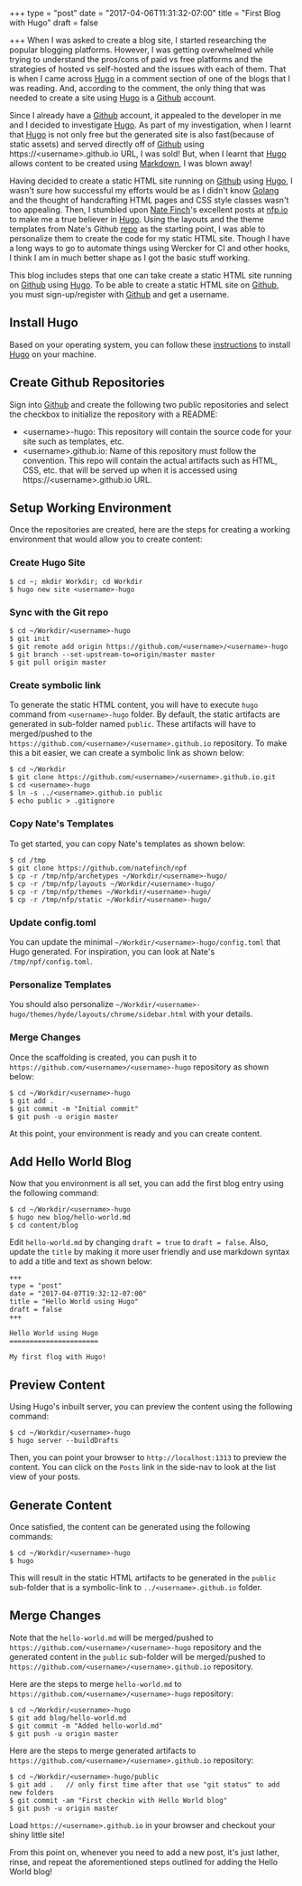 +++
type = "post"
date = "2017-04-06T11:31:32-07:00"
title = "First Blog with Hugo"
draft = false

+++
When I was asked to create a blog site, I started researching the popular blogging platforms. However, I was getting overwhelmed while trying to understand the pros/cons of paid vs free platforms and the strategies of hosted vs self-hosted and the issues with each of them. That is when I came across [Hugo](http://hugo.spf13.com/) in a comment section of one of the blogs that I was reading. And, according to the comment, the only thing that was needed to create a site using [Hugo](http://hugo.spf13.com/) is a [Github](https://github.com) account. 

Since I already have a [Github](https://github.com) account, it appealed to the developer in me and I decided to investigate [Hugo](http://hugo.spf13.com/). As part of my investigation, when I learnt that [Hugo](http://hugo.spf13.com/) is not only free but the generated site is also fast(because of static assets) and served directly off of [Github](https://github.com) using https://&lt;username>.github.io URL, I was sold! But, when I learnt that [Hugo](http://hugo.spf13.com/) allows content to be created using [Markdown](http://github.github.com/github-flavored-markdown/), I was blown away!

Having decided to create a static HTML site running on [Github](https://github.com) using [Hugo](http://hugo.spf13.com/), I wasn't sure how successful my efforts would be as I didn't know [Golang](https://golang.org/) and the thought of handcrafting HTML pages and CSS style classes wasn't too appealing. Then, I stumbled upon [Nate Finch](https://github.com/natefinch)'s excellent posts at [nfp.io](https://nfp.io) to make me a true believer in [Hugo](http://hugo.spf13.com/). Using the layouts and the theme templates from Nate's Github [repo](https://github.com/natefinch/npf) as the starting point, I was able to personalize them to create the code for my static HTML site. Though I have a long ways to go to automate things using Wercker for CI and other hooks, I think I am in much better shape as I got the basic stuff working.

This blog includes steps that one can take create a static HTML site running on [Github](https://github.com) using [Hugo](http://hugo.spf13.com/). To be able to create a static HTML site on [Github](https://github.com), you must sign-up/register with [Github](https://github.com) and get a username.

## Install Hugo

Based on your operating system, you can follow these [instructions](https://gohugo.io/overview/installing/) to install [Hugo](http://hugo.spf13.com/) on your machine.

## Create Github Repositories

Sign into [Github](https://github.com) and create the following two public repositories and select the checkbox to initialize the repository with a README:

  * &lt;username>-hugo: This repository will contain the source code for your site such as templates, etc.
  * &lt;username>.github.io: Name of this repository must follow the convention. This repo will contain the actual artifacts such as HTML, CSS, etc. that will be served up when it is accessed using https://&lt;username>.github.io URL.


## Setup Working Environment

Once the repositories are created, here are the steps for creating a working environment that would allow you to create content:

### Create Hugo Site

```
$ cd ~; mkdir Workdir; cd Workdir
$ hugo new site <username>-hugo
```

### Sync with the Git repo

```
$ cd ~/Workdir/<username>-hugo
$ git init
$ git remote add origin https://github.com/<username>/<username>-hugo
$ git branch --set-upstream-to=origin/master master
$ git pull origin master
```

### Create symbolic link

To generate the static HTML content, you will have to execute `hugo` command from `<username>-hugo` folder. By default, the static artifacts are generated in sub-folder named `public`. These artifacts will have to merged/pushed to the `https://github.com/<username>/<username>.github.io` repository. To make this a bit easier, we can create a symbolic link as shown below:

```
$ cd ~/Workdir
$ git clone https://github.com/<username>/<username>.github.io.git
$ cd <username>-hugo
$ ln -s ../<username>.github.io public
$ echo public > .gitignore
```

### Copy Nate's Templates

To get started, you can copy Nate's templates as shown below:

```
$ cd /tmp
$ git clone https://github.com/natefinch/npf
$ cp -r /tmp/nfp/archetypes ~/Workdir/<username>-hugo/
$ cp -r /tmp/nfp/layouts ~/Workdir/<username>-hugo/
$ cp -r /tmp/nfp/themes ~/Workdir/<username>-hugo/
$ cp -r /tmp/nfp/static ~/Workdir/<username>-hugo/
```

### Update config.toml

You can update the minimal `~/Workdir/<username>-hugo/config.toml` that Hugo generated. For inspiration, you can look at Nate's `/tmp/npf/config.toml`.

### Personalize Templates

You should also personalize `~/Workdir/<username>-hugo/themes/hyde/layouts/chrome/sidebar.html` with your details.

### Merge Changes

Once the scaffolding is created, you can push it to `https://github.com/<username>/<username>-hugo` repository as shown below:

```
$ cd ~/Workdir/<username>-hugo
$ git add .
$ git commit -m "Initial commit"
$ git push -u origin master
```

At this point, your environment is ready and you can create content.

## Add Hello World Blog

Now that you environment is all set, you can add the first blog entry using the following command:

```
$ cd ~/Workdir/<username>-hugo
$ hugo new blog/hello-world.md
$ cd content/blog
```

Edit `hello-world.md` by changing `draft = true` to `draft = false`. Also, update the `title` by making it more user friendly and use markdown syntax to add a title and text as shown below:

```
+++
type = "post"
date = "2017-04-07T19:32:12-07:00"
title = "Hello World using Hugo"
draft = false
+++

Hello World using Hugo
======================

My first flog with Hugo!
```

## Preview Content

Using Hugo's inbuilt server, you can preview the content using the following command:

```
$ cd ~/Workdir/<username>-hugo
$ hugo server --buildDrafts
```

Then, you can point your browser to `http://localhost:1313` to preview the content. You can click on the `Posts` link in the side-nav to look at the list view of your posts.

## Generate Content

Once satisfied, the content can be generated using the following commands:

```
$ cd ~/Workdir/<username>-hugo
$ hugo
```

This will result in the static HTML artifacts to be generated in the `public` sub-folder that is a symbolic-link to `../<username>.github.io` folder.

## Merge Changes

Note that the `hello-world.md` will be merged/pushed to `https://github.com/<username>/<username>-hugo` repository and the generated content in the `public` sub-folder will be merged/pushed to `https://github.com/<username>/<username>.github.io` repository.

Here are the steps to merge `hello-world.md` to `https://github.com/<username>/<username>-hugo` repository:

```
$ cd ~/Workdir/<username>-hugo
$ git add blog/hello-world.md
$ git commit -m "Added hello-world.md"
$ git push -u origin master
```

Here are the steps to merge generated artifacts to `https://github.com/<username>/<username>.github.io` repository:

```
$ cd ~/Workdir/<username>-hugo/public
$ git add .   // only first time after that use "git status" to add new folders
$ git commit -am "First checkin with Hello World blog"
$ git push -u origin master
```

Load `https://<username>.github.io` in your browser and checkout your shiny little site!

From this point on, whenever you need to add a new post, it's just lather, rinse, and repeat the aforementioned steps outlined for adding the Hello World blog!




